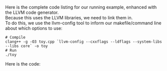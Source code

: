 Here is the complete code listing for our running example, enhanced with the LLVM code generator.  
Because this uses the LLVM libraries, we need to link them in.  
To do this, we use the llvm-config tool to inform our makefile/command line about which options to use:

```
# Compile
clang++ -g -O3 toy.cpp `llvm-config --cxxflags --ldflags --system-libs --libs core` -o toy
# Run
./toy
```

Here is the code:
